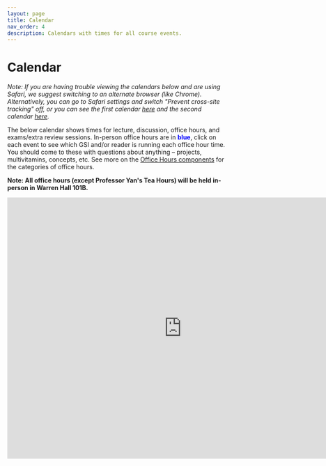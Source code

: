 ```yaml
---
layout: page
title: Calendar
nav_order: 4
description: Calendars with times for all course events.
---
```


# Calendar

*Note: If you are having trouble viewing the calendars below and are using Safari, we suggest switching to an alternate browser (like Chrome). Alternatively, you can go to Safari settings and switch "Prevent cross-site tracking" off, or you can see the first calendar [here](https://calendar.google.com/calendar/embed?height=600&wkst=1&bgcolor=%23ffffff&ctz=America%2FLos_Angeles&showTitle=0&mode=WEEK&src=Y190OGE0MzY1cGhmY20wMGUyOW1oMXVha3Fuc0Bncm91cC5jYWxlbmRhci5nb29nbGUuY29t&src=Y19wZjBhcmZlYnBndGtiNTJlb25jbzNxMmVwMEBncm91cC5jYWxlbmRhci5nb29nbGUuY29t&src=Y19hZWNnMGE0djVlYmdjbDh0amo3cTcyNm9wNEBncm91cC5jYWxlbmRhci5nb29nbGUuY29t&src=Y19pZmlxOTA3MGI5OGprMDJoYnI4cDM3djNlc0Bncm91cC5jYWxlbmRhci5nb29nbGUuY29t&color=%237CB342&color=%23795548&color=%233F51B5&color=%23D50000) and the second calendar [here](https://calendar.google.com/calendar/embed?height=600&wkst=1&bgcolor=%23ffffff&ctz=America%2FLos_Angeles&showTitle=0&mode=WEEK&src=Y191NGF0bWVhdGxwNzZ2ZXUyN3ZvMGFybm02Y0Bncm91cC5jYWxlbmRhci5nb29nbGUuY29t&src=Y190OGE0MzY1cGhmY20wMGUyOW1oMXVha3Fuc0Bncm91cC5jYWxlbmRhci5nb29nbGUuY29t&src=Y19mbzdiMzVzazY1Z25hZ212amhzMGtjY3RzOEBncm91cC5jYWxlbmRhci5nb29nbGUuY29t&color=%23F09300&color=%237CB342&color=%23795548).*


The below calendar shows times for lecture, discussion, office hours, and exams/extra review sessions.
In-person office hours are in <span style="color:blue">**blue**</span>, click on each event to see which GSI and/or reader is running each office hour time. You should come to these with questions about anything – projects, multivitamins, concepts, etc. See more on the [Office Hours components](#course-format) for the categories of office hours.

**Note: All office hours (except Professor Yan's Tea Hours) will be held in-person in Warren Hall 101B.**

<iframe src="https://calendar.google.com/calendar/embed?height=600&wkst=1&bgcolor=%23ffffff&ctz=America%2FLos_Angeles&showTabs=1&showPrint=1&showCalendars=1&mode=WEEK&src=ZGF0YTEwMUBiZXJrZWxleS5lZHU&src=Y19jMjU1ODA2YWMzN2Q0ZmQwNjgxMWUwNWYyNWNhZGUwZmZlMDYyOThjZDZjYjIyODM0YzJkY2ZmZGJhNDM0ZDdiQGdyb3VwLmNhbGVuZGFyLmdvb2dsZS5jb20&src=ZW4udXNhI2hvbGlkYXlAZ3JvdXAudi5jYWxlbmRhci5nb29nbGUuY29t&color=%23039BE5&color=%23009688&color=%230B8043" style="border-width:0" width="800" height="600" frameborder="0" scrolling="no"></iframe>
